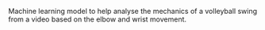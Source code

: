 Machine learning model to help analyse the mechanics of a volleyball swing from a video based on the elbow and wrist movement.